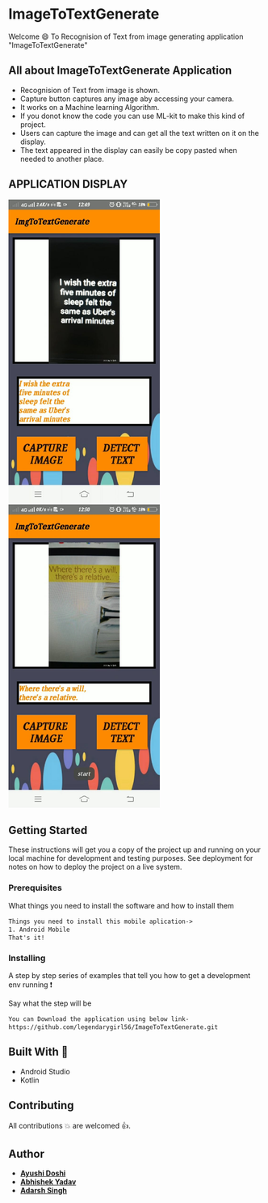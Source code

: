 # ImageToTextGenerate
Welcome :smile: To Recognision of Text from image generating application "ImageToTextGenerate"

## All about ImageToTextGenerate Application
- Recognision of Text from image is shown.
- Capture button captures any image aby accessing your camera.
- It works on a Machine learning Algorithm.
- If you donot know the code you can use ML-kit to make this kind of project.
- Users can capture the image and can get all the text written on it on the display.
- The text appeared in the display can easily be copy pasted when needed to another place.

## APPLICATION DISPLAY
<kbd><img src="images/WhatsApp Image 2020-06-19 at 11.08.20.jpeg" width=300></kbd>
<kbd><img src="images/WhatsApp Image 2020-06-19 at 11.08.20 (1).jpeg" width=300></kbd>


## Getting Started

These instructions will get you a copy of the project up and running on your local machine for development and testing purposes. See deployment for notes on how to deploy the project on a live system.

### Prerequisites

What things you need to install the software and how to install them

```
Things you need to install this mobile aplication->
1. Android Mobile
That's it!
```

### Installing

A step by step series of examples that tell you how to get a development env running :exclamation:

Say what the step will be

```
You can Download the application using below link-
https://github.com/legendarygirl56/ImageToTextGenerate.git
```

## Built With :heartbeat:

* Android Studio
* Kotlin

## Contributing

All contributions :boom: are welcomed :+1:.

## Author

* <a href="https://www.linkedin.com/in/ayushi-doshi-731210191/">  **Ayushi Doshi** </a>
* <a href="https://www.linkedin.com/in/abhishek-yadav-aps/"> **Abhishek Yadav** </a> 
* <a href="https://www.linkedin.com/in/2001adarshsingh/"> **Adarsh Singh** </a> 


